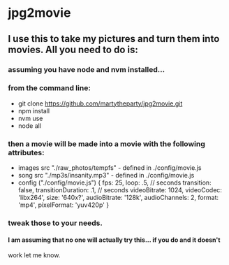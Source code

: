 # jpg2movie

## I use this to take my pictures and turn them into movies.  All you need to do is:
### assuming you have node and nvm installed...


### from the command line:
* git clone https://github.com/martytheparty/jpg2movie.git
* npm install
* nvm use
* node all

### then a movie will be made into a movie with the following attributes:
* images src "./raw_photos/tempfs" - defined in ./config/movie.js
* song src "./mp3s/insanity.mp3" - defined in ./config/movie.js
* config ("./config/movie.js")
{
  fps: 25,
  loop: .5, // seconds
  transition: false,
  transitionDuration: .1, // seconds
  videoBitrate: 1024,
  videoCodec: 'libx264',
  size: '640x?',
  audioBitrate: '128k',
  audioChannels: 2,
  format: 'mp4',
  pixelFormat: 'yuv420p'
}

### tweak those to your needs.

#### I am assuming that no one will actually try this... if you do and it doesn't
work let me know.
